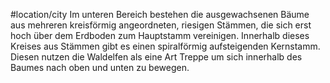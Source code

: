 #location/city 
Im unteren Bereich bestehen die ausgewachsenen Bäume aus mehreren kreisförmig angeordneten, riesigen Stämmen, die sich erst hoch über dem Erdboden zum Hauptstamm vereinigen. Innerhalb dieses Kreises aus Stämmen gibt es einen spiralförmig aufsteigenden Kernstamm. Diesen nutzen die Waldelfen als eine Art Treppe um sich innerhalb des Baumes nach oben und unten zu bewegen.